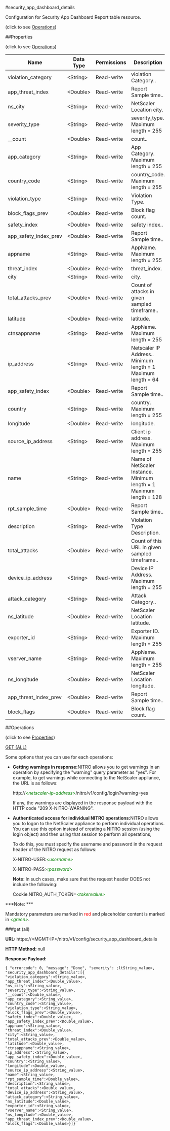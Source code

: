 #security_app_dashboard_details



Configuration for Security App Dashboard Report table resource.

<span>(click to see [Operations](#operations))</span>



##Properties 

<span>(click to see [Operations](#operations))</span>





<table><thead><tr><th>Name</th><th>Data Type</th><th>Permissions</th><th>Description</th></tr></thead><tbody><tr><td>violation_category</td><td>&lt;String></td><td>Read-write</td><td>violation Category..</td></tr><tr><td>app_threat_index</td><td>&lt;Double></td><td>Read-write</td><td>Report Sample time..</td></tr><tr><td>ns_city</td><td>&lt;String></td><td>Read-write</td><td>NetScaler Location city.</td></tr><tr><td>severity_type</td><td>&lt;String></td><td>Read-write</td><td>severity_type.<br>Maximum length = 255</td></tr><tr><td>__count</td><td>&lt;Double></td><td>Read-write</td><td>count..</td></tr><tr><td>app_category</td><td>&lt;String></td><td>Read-write</td><td>App Category.<br>Maximum length = 255</td></tr><tr><td>country_code</td><td>&lt;String></td><td>Read-write</td><td>country_code.<br>Maximum length = 255</td></tr><tr><td>violation_type</td><td>&lt;String></td><td>Read-write</td><td>Violation Type.</td></tr><tr><td>block_flags_prev</td><td>&lt;Double></td><td>Read-write</td><td>Block flag count.</td></tr><tr><td>safety_index</td><td>&lt;Double></td><td>Read-write</td><td>safety index..</td></tr><tr><td>app_safety_index_prev</td><td>&lt;Double></td><td>Read-write</td><td>Report Sample time..</td></tr><tr><td>appname</td><td>&lt;String></td><td>Read-write</td><td>AppName.<br>Maximum length = 255</td></tr><tr><td>threat_index</td><td>&lt;Double></td><td>Read-write</td><td>threat_index.</td></tr><tr><td>city</td><td>&lt;String></td><td>Read-write</td><td>city.</td></tr><tr><td>total_attacks_prev</td><td>&lt;Double></td><td>Read-write</td><td>Count of attacks in given sampled timeframe..</td></tr><tr><td>latitude</td><td>&lt;Double></td><td>Read-write</td><td>latitude.</td></tr><tr><td>ctnsappname</td><td>&lt;String></td><td>Read-write</td><td>AppName.<br>Maximum length = 255</td></tr><tr><td>ip_address</td><td>&lt;String></td><td>Read-write</td><td>Netscaler IP Address..<br>Minimum length = 1<br>Maximum length = 64</td></tr><tr><td>app_safety_index</td><td>&lt;Double></td><td>Read-write</td><td>Report Sample time..</td></tr><tr><td>country</td><td>&lt;String></td><td>Read-write</td><td>country.<br>Maximum length = 255</td></tr><tr><td>longitude</td><td>&lt;Double></td><td>Read-write</td><td>longitude.</td></tr><tr><td>source_ip_address</td><td>&lt;String></td><td>Read-write</td><td>Client ip address.<br>Maximum length = 255</td></tr><tr><td>name</td><td>&lt;String></td><td>Read-write</td><td>Name of NetScaler Instance.<br>Minimum length = 1<br>Maximum length = 128</td></tr><tr><td>rpt_sample_time</td><td>&lt;Double></td><td>Read-write</td><td>Report Sample time..</td></tr><tr><td>description</td><td>&lt;String></td><td>Read-write</td><td>Violation Type Description.</td></tr><tr><td>total_attacks</td><td>&lt;Double></td><td>Read-write</td><td>Count of this URL in given sampled timeframe..</td></tr><tr><td>device_ip_address</td><td>&lt;String></td><td>Read-write</td><td>Device IP Address.<br>Maximum length = 255</td></tr><tr><td>attack_category</td><td>&lt;String></td><td>Read-write</td><td>Attack Category..</td></tr><tr><td>ns_latitude</td><td>&lt;Double></td><td>Read-write</td><td>NetScaler Location latitude.</td></tr><tr><td>exporter_id</td><td>&lt;String></td><td>Read-write</td><td>Exporter ID.<br>Maximum length = 255</td></tr><tr><td>vserver_name</td><td>&lt;String></td><td>Read-write</td><td>AppName.<br>Maximum length = 255</td></tr><tr><td>ns_longitude</td><td>&lt;Double></td><td>Read-write</td><td>NetScaler Location longitude.</td></tr><tr><td>app_threat_index_prev</td><td>&lt;Double></td><td>Read-write</td><td>Report Sample time..</td></tr><tr><td>block_flags</td><td>&lt;Double></td><td>Read-write</td><td>Block flag count.</td></tr></tbody></table>

##Operations 

<span>(click to see [Properties](#properties))</span>





[GET (ALL)](#get-all)





Some options that you can use for each operations:

<ul><li><p><b>Getting warnings in response:</b>NITRO allows you to get warnings in an operation by specifying the "warning" query parameter as "yes". For example, to get warnings while connecting to the NetScaler appliance, the URL is as follows:</p><p>http://<span style="color:green;font-style:italic;">&lt;netscaler-ip-address&gt;</span>/nitro/v1/config/login?warning=yes</p><p>If any, the warnings are displayed in the response payload with the HTTP code "209 X-NITRO-WARNING".</p></li><li><p><b>Authenticated access for individual NITRO operations:</b>NITRO allows you to logon to the NetScaler appliance to perform individual operations. You can use this option instead of creating a NITRO session (using the login object) and then using that session to perform all operations,</p><p>To do this, you must specify the username and password in the request header of the NITRO request as follows:</p><p>X-NITRO-USER:<span style="color:green;font-style:italic;">&lt;username&gt;</span></p><p>X-NITRO-PASS:<span style="color:green;font-style:italic;">&lt;password&gt;</span></p><p><b>Note: </b>In such cases, make sure that the request header DOES not include the following:</p><p>Cookie:NITRO_AUTH_TOKEN=<span style="color:green;font-style:italic;">&lt;tokenvalue&gt;</span></p></li></ul>







***Note: *** 

Mandatory parameters are marked in <span style="color:#FF0000;">red</span> and placeholder content is marked in <span style="color:green;font-style:italic">&lt;green&gt;</span>.



###get (all)







<b>URL: </b>https://&lt;MGMT-IP&gt;/nitro/v1/config/security_app_dashboard_details

<b>HTTP Method: </b>null

<b>Response Payload: </b>
```
{ "errorcode": 0, "message": "Done", "severity": ;ltString_value>, "security_app_dashboard_details":[{
"violation_category":<String_value>,
"app_threat_index":<Double_value>,
"ns_city":<String_value>,
"severity_type":<String_value>,
"__count":<Double_value>,
"app_category":<String_value>,
"country_code":<String_value>,
"violation_type":<String_value>,
"block_flags_prev":<Double_value>,
"safety_index":<Double_value>,
"app_safety_index_prev":<Double_value>,
"appname":<String_value>,
"threat_index":<Double_value>,
"city":<String_value>,
"total_attacks_prev":<Double_value>,
"latitude":<Double_value>,
"ctnsappname":<String_value>,
"ip_address":<String_value>,
"app_safety_index":<Double_value>,
"country":<String_value>,
"longitude":<Double_value>,
"source_ip_address":<String_value>,
"name":<String_value>,
"rpt_sample_time":<Double_value>,
"description":<String_value>,
"total_attacks":<Double_value>,
"device_ip_address":<String_value>,
"attack_category":<String_value>,
"ns_latitude":<Double_value>,
"exporter_id":<String_value>,
"vserver_name":<String_value>,
"ns_longitude":<Double_value>,
"app_threat_index_prev":<Double_value>,
"block_flags":<Double_value>}]}
```







